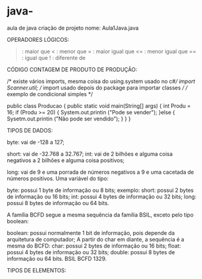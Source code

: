    # java-
aula de java 
criação de projeto nome: Aula1Java.java

OPERADORES LÓGICOS:
> : maior que 
< : menor que
>= : maior igual que
<= : menor igual que
== : igual que
! : diferente de

CÓDIGO CONTAGEM DE PRODUTO DE PRODUÇÃO:

/* existe vários imports, mesma coisa do using.system usado no c#*/ import Scanner.util; /* import usado depois do package para importar classes */
/* exemplo de condicional simples */

public class Producao {
public static void main(String[] args) {
  int Produ = 16;
  if (Produ >= 20) {
     System.out.printin ("Pode se vender");
   }else {
     Sysetm.out.printin ("Não pode ser vendido");
    }
  }
}

TIPOS DE DADOS:

byte: vai de -128 a 127;

short: vai de -32.768 a 32.767;
int: vai de 2 bilhões e alguma coisa negativos a 2 bilhões e alguma coisa positivos;

long: vai de 9 e uma porrada de números negativos a 9 e uma cacetada de números positivos.
Uma variável do tipo:

byte: possui 1 byte de informação ou 8 bits; exemplo: 
short: possui 2 bytes de informação ou 16 bits;
int: possui 4 bytes de informação ou 32 bits;
long: possui 8 bytes de informação ou 64 bits.

A família BCFD segue a mesma sequência da família BSIL, exceto pelo tipo boolean:

boolean: possui normalmente 1 bit de informação, pois depende da arquitetura de computador;
A partir do char em diante, a sequência é a mesma do BCFD:
char: possui 2 bytes de informação ou 16 bits;
float: possui 4 bytes de informação ou 32 bits;
double: possui 8 bytes de informação ou 64 bits.
BSIL BCFD 1329.

TIPOS DE ELEMENTOS:

